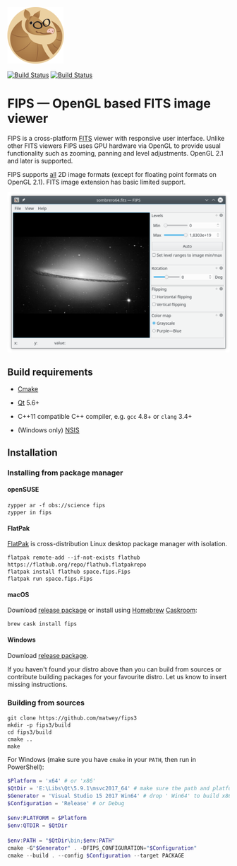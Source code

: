 ![LOGO](/dist/freedesktop/128x128/space.fips.Fips.png)

[![Build Status](https://travis-ci.org/matwey/fips3.svg?branch=master)](https://travis-ci.org/matwey/fips3)
[![Build Status](https://ci.appveyor.com/api/projects/status/github/matwey/fips3?branch=master&svg=true)](https://ci.appveyor.com/project/matwey/fips3)

FIPS — OpenGL based FITS image viewer
=====================================

FIPS is a cross-platform [FITS](https://fits.gsfc.nasa.gov) viewer with
responsive user interface. Unlike other FITS viewers FIPS uses GPU hardware via
OpenGL to provide usual functionality such as zooming, panning and level
adjustments. OpenGL 2.1 and later is supported.

FIPS supports [all](http://archive.stsci.edu/fits/users_guide/) 2D image formats
(except for floating point formats on OpenGL 2.1). FITS image extension has
basic limited support.

![Screenshot](/.screenshot/1.png)

Build requirements
------------------

-   [Cmake](https://cmake.org)

-   [Qt](https://www.qt.io) 5.6+

-   C++11 compatible C++ compiler, e.g. `gcc` 4.8+ or `clang` 3.4+

-   (Windows only) [NSIS](http://nsis.sourceforge.net/Main_Page)

Installation
------------

### Installing from package manager

#### openSUSE

~~~~~~~~~~~~~~~~~~~~~~~~~~~~~~~~~~~~~~~~~~~~~~~~~~~~~~~~~~~~~~~~~~~~~~~~~~~~~~~~
zypper ar -f obs://science fips
zypper in fips
~~~~~~~~~~~~~~~~~~~~~~~~~~~~~~~~~~~~~~~~~~~~~~~~~~~~~~~~~~~~~~~~~~~~~~~~~~~~~~~~

#### FlatPak
[FlatPak](https://flatpak.org) is cross-distribution Linux desktop package
manager with isolation.

~~~~~~~~~~~~~~~~~~~~~~~~~~~~~~~~~~~~~~~~~~~~~~~~~~~~~~~~~~~~~~~~~~~~~~~~~~~~~~~~
flatpak remote-add --if-not-exists flathub https://flathub.org/repo/flathub.flatpakrepo
flatpak install flathub space.fips.Fips
flatpak run space.fips.Fips
~~~~~~~~~~~~~~~~~~~~~~~~~~~~~~~~~~~~~~~~~~~~~~~~~~~~~~~~~~~~~~~~~~~~~~~~~~~~~~~~

#### macOS

Download [release package](https://github.com/matwey/fips3/releases/latest) or
install using [Homebrew](https://brew.sh) [Caskroom](http://caskroom.github.io):

~~~~~~~~~~~~~~~~~~~~~~~~~~~~~~~~~~~~~~~~~~~~~~~~~~~~~~~~~~~~~~~~~~~~~~~~~~~~~~~~
brew cask install fips
~~~~~~~~~~~~~~~~~~~~~~~~~~~~~~~~~~~~~~~~~~~~~~~~~~~~~~~~~~~~~~~~~~~~~~~~~~~~~~~~

#### Windows

Download [release package](https://github.com/matwey/fips3/releases/latest).

If you haven't found your distro above than you can build from sources or
contribute building packages for your favourite distro. Let us know to insert
missing instructions.

### Building from sources

~~~~~~~~~~~~~~~~~~~~~~~~~~~~~~~~~~~~~~~~~~~~~~~~~~~~~~~~~~~~~~~~~~~~~~~~~~~~~~~~
git clone https://github.com/matwey/fips3
mkdir -p fips3/build
cd fips3/build
cmake ..
make
~~~~~~~~~~~~~~~~~~~~~~~~~~~~~~~~~~~~~~~~~~~~~~~~~~~~~~~~~~~~~~~~~~~~~~~~~~~~~~~~

For Windows (make sure you have `cmake` in your `PATH`, then run in PowerShell):

~~~~~~~~~~~~~~~~~~~~~~~~~~~~~~~~~~~~~~~~~~~~~~~~~~~~~~~~~~~~~~~~~~~~~~powershell
$Platform = 'x64' # or 'x86'
$QtDir = 'E:\Libs\Qt\5.9.1\msvc2017_64' # make sure the path and platform is right
$Generator = 'Visual Studio 15 2017 Win64' # drop ' Win64' to build x86 version
$Configuration = 'Release' # or Debug

$env:PLATFORM = $Platform
$env:QTDIR = $QtDir

$env:PATH = "$QtDir\bin;$env:PATH"
cmake -G"$Generator" . -DFIPS_CONFIGURATION="$Configuration"
cmake --build . --config $Configuration --target PACKAGE
~~~~~~~~~~~~~~~~~~~~~~~~~~~~~~~~~~~~~~~~~~~~~~~~~~~~~~~~~~~~~~~~~~~~~~~~~~~~~~~~
